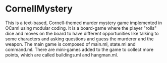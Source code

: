 # CornellMystery
This is a text-based, Cornell-themed murder mystery game implemented in OCaml using modular coding.
It is a board-game where the player "rolls" dice and moves on the board to have different opportunities like
talking to some characters and asking questions and guess the murderer and the weapon.
The main game is composed of main.ml, state.ml and command.ml. There are mini-games added to the game 
to collect more points, which are called buildings.ml and hangman.ml.
